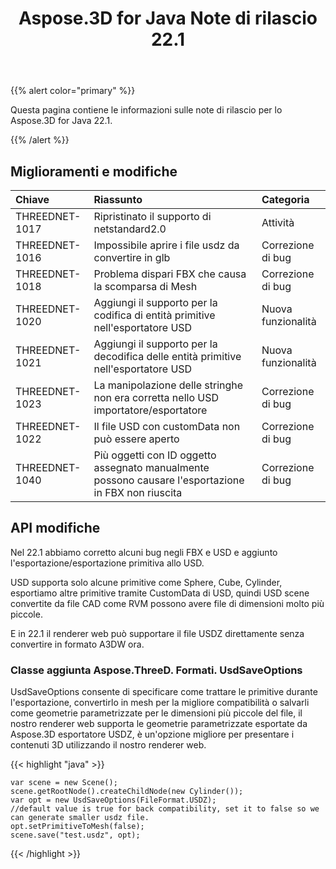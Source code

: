 ﻿---
title: Aspose.3D for Java Note di rilascio 22.1
type: docs
weight: 12
url: /it/java/aspose-3d-for-java-22-1-release-notes/
---
{{% alert color="primary" %}}

Questa pagina contiene le informazioni sulle note di rilascio per lo Aspose.3D for Java 22.1.

{{% /alert %}}
## **Miglioramenti e modifiche**

|**Chiave**|**Riassunto**|**Categoria**|
|:- |:- |:- |
|THREEDNET-1017 |Ripristinato il supporto di netstandard2.0|Attività|
|THREEDNET-1016 |Impossibile aprire i file usdz da convertire in glb|Correzione di bug|
|THREEDNET-1018 |Problema dispari FBX che causa la scomparsa di Mesh|Correzione di bug|
|THREEDNET-1020 |Aggiungi il supporto per la codifica di entità primitive nell'esportatore USD|Nuova funzionalità|
|THREEDNET-1021 |Aggiungi il supporto per la decodifica delle entità primitive nell'esportatore USD|Nuova funzionalità|
|THREEDNET-1023 |La manipolazione delle stringhe non era corretta nello USD importatore/esportatore|Correzione di bug|
|THREEDNET-1022 |Il file USD con customData non può essere aperto|Correzione di bug|
|THREEDNET-1040 |Più oggetti con ID oggetto assegnato manualmente possono causare l'esportazione in FBX non riuscita|Correzione di bug|


## API modifiche ##


Nel 22.1 abbiamo corretto alcuni bug negli FBX e USD e aggiunto l'esportazione/esportazione primitiva allo USD.

USD supporta solo alcune primitive come Sphere, Cube, Cylinder, esportiamo altre primitive tramite CustomData di USD, quindi USD scene convertite da file CAD come RVM possono avere file di dimensioni molto più piccole.

E in 22.1 il renderer web può supportare il file USDZ direttamente senza convertire in formato A3DW ora.


### Classe aggiunta Aspose.ThreeD. Formati. UsdSaveOptions

UsdSaveOptions consente di specificare come trattare le primitive durante l'esportazione, convertirlo in mesh per la migliore compatibilità o salvarli come geometrie parametrizzate per le dimensioni più piccole del file, il nostro renderer web supporta le geometrie parametrizzate esportate da Aspose.3D esportatore USDZ, è un'opzione migliore per presentare i contenuti 3D utilizzando il nostro renderer web.



{{< highlight "java" >}}

    var scene = new Scene();
    scene.getRootNode().createChildNode(new Cylinder());
    var opt = new UsdSaveOptions(FileFormat.USDZ);
    //default value is true for back compatibility, set it to false so we can generate smaller usdz file.
    opt.setPrimitiveToMesh(false);
    scene.save("test.usdz", opt);

{{< /highlight >}}
